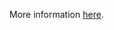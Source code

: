More information [here](https://docs.prismacloud.io/en/enterprise-edition/policy-reference/aws-policies/aws-general-policies/bc-aws-general-41).
